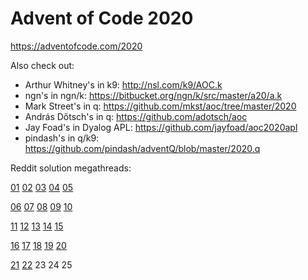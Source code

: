 # Advent of Code 2020

https://adventofcode.com/2020

Also check out:

- Arthur Whitney's in k9: http://nsl.com/k9/AOC.k
- ngn's in ngn/k: https://bitbucket.org/ngn/k/src/master/a20/a.k
- Mark Street's in q: https://github.com/mkst/aoc/tree/master/2020
- András Dőtsch's in q: https://github.com/adotsch/aoc
- Jay Foad's in Dyalog APL: https://github.com/jayfoad/aoc2020apl
- pindash's in q/k9: https://github.com/pindash/adventQ/blob/master/2020.q

Reddit solution megathreads:

[01](https://www.reddit.com/r/adventofcode/comments/k4e4lm/2020_day_1_solutions/) [02](https://www.reddit.com/r/adventofcode/comments/k52psu/2020_day_02_solutions/) [03](https://www.reddit.com/r/adventofcode/comments/k5qsrk/2020_day_03_solutions/) [04](https://www.reddit.com/r/adventofcode/comments/k6e8sw/2020_day_04_solutions/) [05](https://www.reddit.com/r/adventofcode/comments/k71h6r/2020_day_05_solutions/)

[06](https://www.reddit.com/r/adventofcode/comments/k7ndux/2020_day_06_solutions/) [07](https://www.reddit.com/r/adventofcode/comments/k8a31f/2020_day_07_solutions/) [08](https://www.reddit.com/r/adventofcode/comments/k8xw8h/2020_day_08_solutions/) [09](https://www.reddit.com/r/adventofcode/comments/k9lfwj/2020_day_09_solutions/) [10](https://www.reddit.com/r/adventofcode/comments/ka8z8x/2020_day_10_solutions/)

[11](https://www.reddit.com/r/adventofcode/comments/kaw6oz/2020_day_11_solutions/) [12](https://www.reddit.com/r/adventofcode/comments/kbj5me/2020_day_12_solutions/) [13](https://www.reddit.com/r/adventofcode/comments/kc4njx/2020_day_13_solutions/) [14](https://www.reddit.com/r/adventofcode/comments/kcr1ct/2020_day_14_solutions/) [15](https://www.reddit.com/r/adventofcode/comments/kdf85p/2020_day_15_solutions/)

[16](https://www.reddit.com/r/adventofcode/comments/ke2qp6/2020_day_16_solutions/) [17](https://www.reddit.com/r/adventofcode/comments/keqsfa/2020_day_17_solutions/) [18](https://www.reddit.com/r/adventofcode/comments/kfeldk/2020_day_18_solutions/) [19](https://www.reddit.com/r/adventofcode/comments/kg1mro/2020_day_19_solutions/) [20](https://www.reddit.com/r/adventofcode/comments/kgo01p/2020_day_20_solutions/)

[21](https://www.reddit.com/r/adventofcode/comments/khaiyk/2020_day_21_solutions/) [22](https://www.reddit.com/r/adventofcode/comments/khyjgv/2020_day_22_solutions/) 23 24 25
